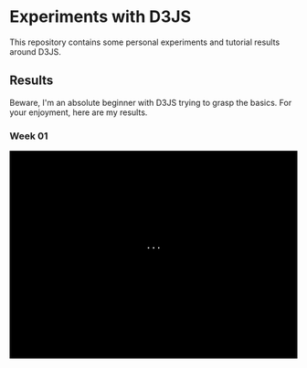 # Experiments with D3JS

This repository contains some personal experiments and tutorial results around D3JS.

## Results

Beware, I'm an absolute beginner with D3JS trying to grasp the basics.
For your enjoyment, here are my results.

### Week 01

![week-01/demo-week-01.gif](week-01/demo-week-01.gif)
